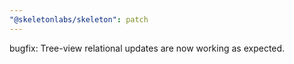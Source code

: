 ```yaml
---
"@skeletonlabs/skeleton": patch
---
```


bugfix: Tree-view relational updates are now working as expected.
